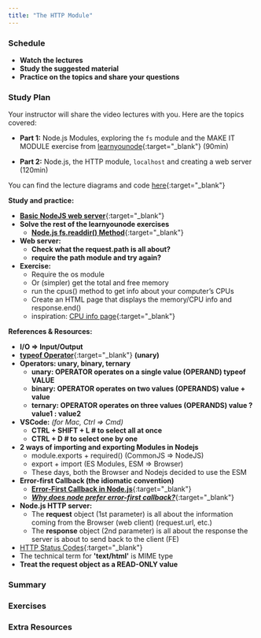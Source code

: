 ```yaml
---
title: "The HTTP Module"
---
```


### Schedule

  - **Watch the lectures**
  - **Study the suggested material**
  - **Practice on the topics and share your questions**

### Study Plan

  Your instructor will share the video lectures with you. Here are the topics covered:

  - **Part 1:** Node.js Modules, exploring the `fs` module and the MAKE IT MODULE exercise from [learnyounode](https://github.com/workshopper/learnyounode){:target="_blank"} (90min)

  - **Part 2:** Node.js, the HTTP module, `localhost` and creating a web server (120min)

  You can find the lecture diagrams and code [here](https://github.com/in-tech-gration/WDX-180/tree/main/curriculum/week19/assets/day05){:target="_blank"}

  **Study and practice:**

  - [**Basic NodeJS web server**](https://nodejs.org/en/learn/getting-started/introduction-to-nodejs){:target="_blank"}  
  - **Solve the rest of the learnyounode exercises**  
    - [**Node.js fs.readdir() Method**](https://www.geeksforgeeks.org/node-js-fs-readdir-method/){:target="_blank"}  
  - **Web server:**  
    - **Check what the request.path is all about?**  
    - **require the path module and try again?**  
  - **Exercise:**  
    - Require the os module  
    - Or (simpler) get the total and free memory   
    - run the cpus() method to get info about your computer’s CPUs  
    - Create an HTML page that displays the memory/CPU info and response.end()  
    - inspiration: [CPU info page](https://codepen.io/leonalkalai/pen/bGZyzZe?editors=0010){:target="_blank"}

  **References & Resources:**

  - **I/O => Input/Output**  
  - [**typeof Operator**](https://developer.mozilla.org/en-US/docs/Web/JavaScript/Reference/Operators/typeof){:target="_blank"} **(unary)**  
  - **Operators: unary, binary, ternary**  
    - **unary: OPERATOR operates on a single value (OPERAND) typeof VALUE**  
    - **binary: OPERATOR operates on two values (OPERANDS) value + value**  
    - **ternary: OPERATOR operates on three values (OPERANDS) value ? value1 : value2**  
  - **VSCode:** *(for Mac, Ctrl => Cmd)*  
    - **CTRL + SHIFT + L # to select all at once**  
    - **CTRL + D			   # to select one by one**  
  - **2 ways of importing and exporting Modules in Nodejs**  
    - module.exports + required() (CommonJS => NodeJS)  
    - export + import (ES Modules, ESM => Browser)  
    - These days, both the Browser and Nodejs decided to use the ESM  
  - **Error-first Callback (the idiomatic convention)**  
    - [**Error-First Callback in Node.js**](https://www.geeksforgeeks.org/error-first-callback-in-node-js/){:target="_blank"}  
    - [***Why does node prefer error-first callback?***](https://stackoverflow.com/questions/40511513/why-does-node-prefer-error-first-callback){:target="_blank"}  
  - **Node.js HTTP server:**  
    - The **request** object (1st parameter) is all about the information coming from the Browser (web client) (request.url, etc.)  
    - The **response** object (2nd parameter) is all about the response the server is about to send back to the client (FE)  
  - [HTTP Status Codes](https://www.webfx.com/web-development/glossary/http-status-codes/){:target="_blank"}  
  - The technical term for **'text/html'** is MIME type  
  - **Treat the request object as a READ-ONLY value**

### Summary

### Exercises

### Extra Resources